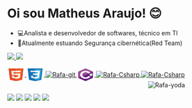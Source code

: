 <h1>Oi sou Matheus Araujo! 😊</h1>

- 💻Analista e desenvolvedor de softwares, técnico em TI
- 📕Atualmente estuando Segurança cibernética(Red Team)

<div>
  <a href="https://github.com/Arajojo">
  <img height="180em" src="https://github-readme-stats.vercel.app/api?username=Arajojo&show_icons=true&theme=dark&include_all_commits=true&count_private=true"/>
  <img height="100em" src="https://github-readme-stats.vercel.app/api/top-langs/?username=Arajojo&layout=compact&langs_count=7&theme=dark"/>
</div>
 <div style="display: inline_block"><br>
  <img align="center" alt="Rafa-HTML" height="30" width="40" src="https://raw.githubusercontent.com/devicons/devicon/master/icons/html5/html5-original.svg">
  <img align="center" alt="Rafa-CSS" height="30" width="40" src="https://raw.githubusercontent.com/devicons/devicon/master/icons/css3/css3-original.svg">
  <img align="center" alt="Rafa-git" height="30" width="40" src="https://cdn.jsdelivr.net/gh/devicons/devicon/icons/git/git-original.svg">
  <img align="center" alt="Rafa-Csharp" height="30" width="40" src="https://raw.githubusercontent.com/devicons/devicon/master/icons/csharp/csharp-original.svg">
  <img align="center" alt="Rafa-Csharp" height="30" width="40" src="https://cdn.jsdelivr.net/gh/devicons/devicon/icons/github/github-original.svg">
     <img align="center" alt="Rafa-Csharp" height="40" width="40" src="https://img.icons8.com/?size=100&id=13441&format=png&color=000000">
  <img align="right" alt="Rafa-yoda"height="140" width="180"src="https://i.pinimg.com/originals/a3/8a/40/a38a40c0af8cfdec294b0fb4553d6416.gif">
</div>
   
  ##
  
 <div> 
  <a href="https://www.youtube.com/channel/UCinLJ4Zj6GxAtUKNFGRusjw"><img src="https://img.shields.io/badge/YouTube-FF0000?style=for-the-badge&logo=youtube&logoColor=white" target="_blank"></a>
  <a href="https://www.instagram.com/arajojo_" target="_blank"><img src="https://img.shields.io/badge/-Instagram-%23E4405F?style=for-the-badge&logo=instagram&logoColor=white" target="_blank"></a>
 <a href="https://discord.gg/dYCcU6us" target="_blank"><img src="https://img.shields.io/badge/Discord-7289DA?style=for-the-badge&logo=discord&logoColor=white" target="_blank"></a> 
  <a href = "mailto:matheusferreira130804@gmail.com"><img src="https://img.shields.io/badge/-Gmail-%23333?style=for-the-badge&logo=gmail&logoColor=white" target="_blank"></a>
  <a href="https://www.linkedin.com/in/matheus-araujo-ferreira-491ba9247/" target="_blank"><img src="https://img.shields.io/badge/-LinkedIn-%230077B5?style=for-the-badge&logo=linkedin&logoColor=white" target="_blank"></a> 

 </div>
  
